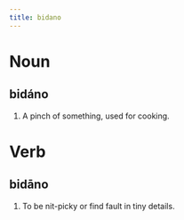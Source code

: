 ```yaml
---
title: bidano
---
```


Noun
================================

bidáno
----------------

1. A pinch of something, used for cooking.

Verb
================================

bidāno
----------------

1. To be nit-picky or find fault in tiny details.
